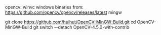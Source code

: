 

opencv: 
winvc windows binaries from: https://github.com/opencv/opencv/releases/latest
mingw 

git clone https://github.com/huihut/OpenCV-MinGW-Build.git
cd OpenCV-MinGW-Build
git switch --detach OpenCV-4.5.0-with-contrib






